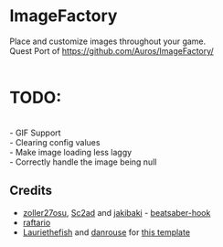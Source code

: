 # ImageFactory

Place and customize images throughout your game.
<br>Quest Port of https://github.com/Auros/ImageFactory/
<br>
<br>
# TODO:
<br> - GIF Support
<br> - Clearing config values
<br> - Make image loading less laggy
<br> - Correctly handle the image being null

## Credits

* [zoller27osu](https://github.com/zoller27osu), [Sc2ad](https://github.com/Sc2ad) and [jakibaki](https://github.com/jakibaki) - [beatsaber-hook](https://github.com/sc2ad/beatsaber-hook)
* [raftario](https://github.com/raftario) 
* [Lauriethefish](https://github.com/Lauriethefish) and [danrouse](https://github.com/danrouse) for [this template](https://github.com/Lauriethefish/quest-mod-template)
